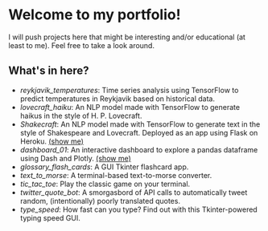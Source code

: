 # Welcome to my portfolio!

I will push projects here that might be interesting and/or 
educational (at least to me). Feel free to take a look around.

## What's in here?

- *reykjavik_temperatures*: Time series analysis using TensorFlow to predict
temperatures in Reykjavik based on historical data.
- *lovecraft_haiku*: An NLP model made with TensorFlow to generate
haikus in the style of H. P. Lovecraft.
- *Shakecraft*: An NLP model made with TensorFlow to generate
text in the style of Shakespeare and Lovecraft. Deployed as
an app using Flask on Heroku. [(show me)](https://shakecraft.herokuapp.com/)
- *dashboard_01*: An interactive dashboard to explore a pandas
dataframe using Dash and Plotly.
[(show me)](https://ghenning-dashboard-01.herokuapp.com/)
- *glossary_flash_cards*: A GUI Tkinter flashcard app.
- *text_to_morse*: A terminal-based text-to-morse converter.
- *tic_tac_toe*: Play the classic game on your terminal.
- *twitter_quote_bot*: A smorgasbord of API calls to automatically
tweet random, (intentionally) poorly translated quotes.
- *type_speed*: How fast can you type? Find out with this
Tkinter-powered typing speed GUI.
